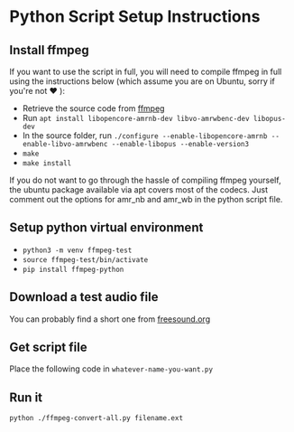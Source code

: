 # Python Script Setup Instructions

## Install ffmpeg

If you want to use the script in full, you will need to compile ffmpeg in full using the instructions below (which assume you are on Ubuntu, sorry if you're not ❤ ):

- Retrieve the source code from [ffmpeg](https://ffmpeg.org/)
- Run `apt install libopencore-amrnb-dev libvo-amrwbenc-dev libopus-dev`
- In the source folder, run `./configure --enable-libopencore-amrnb --enable-libvo-amrwbenc --enable-libopus --enable-version3`
- `make`
- `make install`

If you do not want to go through the hassle of compiling ffmpeg yourself, the ubuntu package available via apt covers most of the codecs. Just comment out the options for amr_nb and amr_wb in the python script file.

## Setup python virtual environment

- `python3 -m venv ffmpeg-test`
- `source ffmpeg-test/bin/activate`
- `pip install ffmpeg-python`

## Download a test audio file

You can probably find a short one from [freesound.org](https://freesound.org)

## Get script file

Place the following code in `whatever-name-you-want.py`

## Run it

`python ./ffmpeg-convert-all.py filename.ext`
